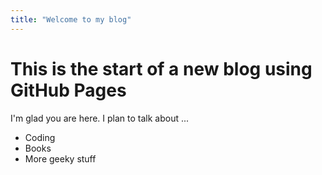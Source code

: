 ```yaml
---
title: "Welcome to my blog"
---
```


# This is the start of a new blog using GitHub Pages

I'm glad you are here. I plan to talk about ...

- Coding
- Books
- More geeky stuff
